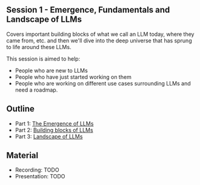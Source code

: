 ## Session 1 - Emergence, Fundamentals and Landscape of LLMs 

Covers important building blocks of what we call an LLM today, where they came from, etc. and then we'll dive into the deep universe that has sprung to life around these LLMs.

This session is aimed to help:
* People who are new to LLMs
* People who have  just started working on them
* People who are working on different use cases surrounding LLMs and need a roadmap.

## Outline

* Part 1: [The Emergence of LLMs](part_1_emergence_of_llms)
* Part 2: [Building blocks of LLMs](part_2_building_blocks_of_llms)
* Part 3: [Landscape of LLMs](part_3_landscape_of_llms)

## Material

* Recording: TODO
* Presentation: TODO